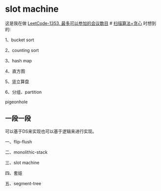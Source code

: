 # slot machine

这是我在做 [LeetCode-1353. 最多可以参加的会议数目](https://leetcode.cn/problems/maximum-number-of-events-that-can-be-attended/) # [扫描算法+贪心](https://leetcode.cn/problems/maximum-number-of-events-that-can-be-attended/solution/sao-miao-suan-fa-tan-xin-by-lucifer1004/) 时想到的:



1、bucket sort

2、counting sort

3、hash map

4、直方图

5、竖立算盘

6、分组、partition

pigeonhole



## 一段一段

可以基于DS来实现也可以基于逻辑来进行实现。

一、flip-flush

二、monolithic-stack

三、slot machine

四、套娃

五、segment-tree